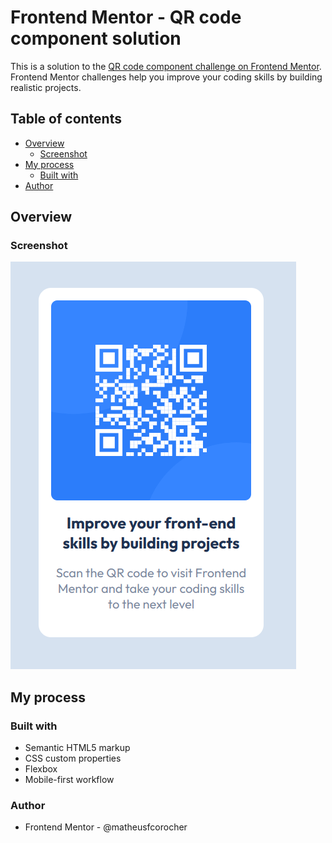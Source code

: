 # Frontend Mentor - QR code component solution

This is a solution to the [QR code component challenge on Frontend Mentor](https://www.frontendmentor.io/challenges/qr-code-component-iux_sIO_H). Frontend Mentor challenges help you improve your coding skills by building realistic projects.

## Table of contents

- [Overview](#overview)
  - [Screenshot](#screenshot)
- [My process](#my-process)
  - [Built with](#built-with)
- [Author](#author)

## Overview

### Screenshot

![qr-code-photo](./design/final-app.png)

## My process

### Built with

- Semantic HTML5 markup
- CSS custom properties
- Flexbox
- Mobile-first workflow

### Author

- Frontend Mentor - @matheusfcorocher
